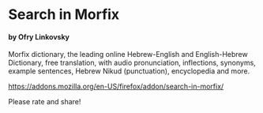# Search in Morfix
#### by Ofry Linkovsky
 
Morfix dictionary, the leading online Hebrew-English and English-Hebrew Dictionary, free translation, with audio pronunciation, inflections, synonyms, example sentences, Hebrew Nikud (punctuation), encyclopedia and more.

https://addons.mozilla.org/en-US/firefox/addon/search-in-morfix/

Please rate and share!
